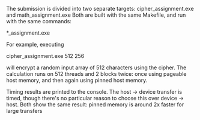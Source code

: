 The submission is divided into two separate targets:
cipher_assignment.exe and math_assignment.exe
Both are built with the same Makefile, and run with the same commands:

*_assignment.exe <total threads> <block size>

For example, executing

cipher_assignment.exe 512 256

will encrypt a random input array of 512 characters using the cipher. The calculation runs on 512 threads and 2 blocks twice: once using pageable host memory, and then again using pinned host memory.

Timing results are printed to the console. The 
host -> device transfer is timed, though there's no particular reason to choose this over device -> host. Both show
the same result: pinned memory is around 2x faster for large transfers
